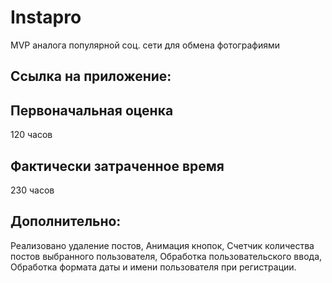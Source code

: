 # Instapro

MVP аналога популярной соц. сети для обмена фотографиями

## Ссылка на приложение:



## Первоначальная оценка

120 часов

## Фактически затраченное время

230 часов

## Дополнительно:

Реализовано удаление постов,
Анимация кнопок,
Счетчик количества постов выбранного пользователя,
Обработка пользовательского ввода,
Обработка формата даты и имени пользователя при регистрации.

